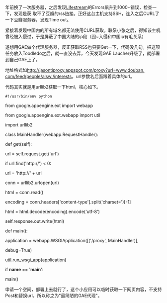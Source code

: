 

年前换了一次服务器，之后发现[Lifestream](http://log4d.com/stream)的Errors飙升到1000+错误，检查一下，发现是获
取不了豆瓣的rss链接。正好这台主机支持SSH，连入之后CURL了一下豆瓣服务器，发现Time out。

紧接着发现中国内的所有域名都无法使用CURL获取，联系小张之后，得知该主机曾经被入侵过，于是屏蔽了中国大陆的ip段（囧~入侵和中国ip有毛关系）

遂想用GAE做个代理服务器，反正获取RSS也只要Get一下，代码没几句。把这项任务放入Toodledo之后，就一直没去弄，今天发现GAE
Laucher升级了，就部署到自己GAE上了。

地址格式如[http://jasontiproxy.appspot.com/proxy?url=www.douban. com/feed/people/alswl/interests](http://jasontiproxy.appspot.com/proxy?url=www.douban.com/feed/people/alswl/interests)，url参数名后面跟着具体的url。

代码其实就是用urllib2获取一下html，核心如下。

    
    #!/usr/bin/env python

from google.appengine.ext import webapp

from google.appengine.ext.webapp import util

import urllib2

class MainHandler(webapp.RequestHandler):

def get(self):

url = self.request.get('url')

if url.find('http://') < 0:

url = 'http://' + url

conn = urllib2.urlopen(url)

html = conn.read()

encoding = conn.headers['content-type'].split('charset=')[-1]

html = html.decode(encoding).encode('utf-8')

self.response.out.write(html)

def main():

application = webapp.WSGIApplication([('/proxy', MainHandler)],

debug=True)

util.run_wsgi_app(application)

if __name__ == '__main__':

main()

申请一个空间，部署上去就行了，这个小应用可以临时获取一下网页内容，不支持Post和替换url，所以称之为"最简陋的GAE代理"。


